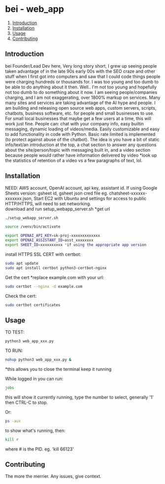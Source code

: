 # bei - web_app  

1. [Introduction](#introduction)
2. [Installation](#installation)
3. [Usage](#usage)
4. [Contributing](#contributing)

## Introduction
bei Founder/Lead Dev here,
Very long story short, I grew up seeing people taken advantage of in the late 90s early 00s with the SEO craze and other stuff when I first got into computers and saw that I could code things people were charging hundreds or thousands for. I was too young and too dumb to be able to do anything about it then. Well.. I'm not too young and hopefully not too dumb to do something about it now. I am seeing people/companies charging, and I am not exaggerating, over 1800% markup on services. Many many sites and services are taking advantage of the AI hype and people.  I am building and releasing open source web apps, custom servers, scripts, chatbots, business software, etc. for people and small businesses to use. For small local businesses that maybe get a few users at a time, this will work just fine. People can: chat with your company info, easy builtin messaging, dynamic loading of videos/media. Easily customizable and easy to add functionality in code with Python. Basic rate limited is implemented (to protect against abuse of the chatbot). The idea is you have a bit of static info/text/an introduction at the top, a chat section to answer any questions about the site/person/topic with messaging built in, and a video section because people would rather have information delivered by video *look up the statistics of retention of a video vs a few paragraphs of text, lol. 

## Installation
NEED: AWS account, OpenAI account, api key, assistant id. If using Google Sheets version: gsheet id, gsheet json cred file eg. chatsheet-xxxxxx-xxxxxxx.json,
Start EC2 with Ubuntu and settings for access to public HTTP/HTTPS, will need to set networking.  
download and run setup_webapp_server.sh *get url
```sh
./setup_webapp_server.sh
```

```sh
source /venv/bin/activate
```

```sh
export OPENAI_API_KEY=sk-proj-xxxxxxxxxxxxx
export OPENAI_ASSISTANT_ID=asst_xxxxxxxx
export SHEET_ID=xxxxxxxxxx *if using the appropriate app version
```

install HTTPS SSL CERT with certbot:
```sh
sudo apt update
sudo apt install certbot python3-certbot-nginx
```

Get the cert *replace example.com with your url:
```sh
sudo certbot --nginx -d example.com
```

Check the cert:
```sh
sudo certbot certificates
```


## Usage
TO TEST:
```sh
python3 web_app_xxx.py
```

TO RUN:
```sh
nohup python3 web_app_xxx.py &
```
*this allows you to close the terminal keep it running

While logged in you can run:
```sh
jobs
```
this will show it currently running, type the number to select, generally '1' then CTRL-C to stop.

Or: 
```sh
ps -aux
````
to show what's running, then:
```sh
kill #
```
where # is the PID. eg. 'kill 66123'


## Contributing
The more the merrier. Any issues, give context. 




